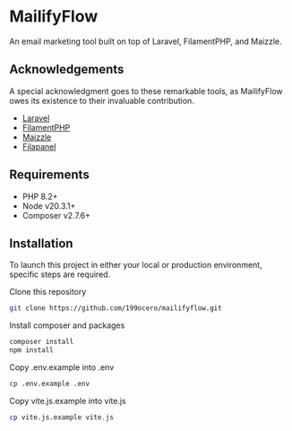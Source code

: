 
# MailifyFlow

An email marketing tool built on top of Laravel, FilamentPHP, and Maizzle.


## Acknowledgements

A special acknowledgment goes to these remarkable tools, as MailifyFlow owes its existence to their invaluable contribution.

- [Laravel](https://laravel.com/)
- [FilamentPHP](https://filamentphp.com/)
- [Maizzle](https://maizzle.com/)
- [Filapanel](https://filapanel.com/)


## Requirements
- PHP 8.2+
- Node v20.3.1+
- Composer v2.7.6+
## Installation

To launch this project in either your local or production environment, specific steps are required.

Clone this repository
```bash
git clone https://github.com/199ocero/mailifyflow.git
```

Install composer and packages
```bash
composer install
npm install
```

Copy .env.example into .env
```bash
cp .env.example .env
```

Copy vite.js.example into vite.js
```bash
cp vite.js.example vite.js
```

